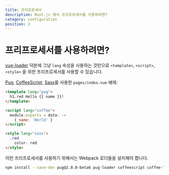 ```yaml
---
title: 프리프로세서
description: Nuxt.js 에서 프리프로세서를 사용하려면?
category: configuration
position: 2
---
```


# 프리프로세서를 사용하려면?

<!-- Thanks to [vue-loader](http://vue-loader.vuejs.org/en/configurations/pre-processors.html), you can use any kind of pre-processors for your `<template>`, `<script>` or `<style>`: simply use the `lang` attribute. -->

[vue-loader](http://vue-loader.vuejs.org/en/configurations/pre-processors.html) 덕분에 그냥 `lang` 속성을 사용하는 것만으로 `<template>`, `<script>`, `<style>` 을 위한 프리프로세서를 사용할 수 있습니다.

[Pug](https://github.com/pugjs/pug), [CoffeeScript](http://coffeescript.org), [Sass](http://sass-lang.com/)를 사용한 `pages/index.vue` 예제:

```html
<template lang="pug">
  h1.red Hello {{ name }}!
</template>

<script lang="coffee">
  module.exports = data: ->
    { name: 'World' }
</script>

<style lang="sass">
  .red
    color: red
</style>
```

이런 프리프로세서를 사용하기 위해서는 Webpack 로더들을 설치해야 합니다.

```bash
npm install --save-dev pug@2.0.0-beta6 pug-loader coffeescript coffee-loader node-sass sass-loader
```
